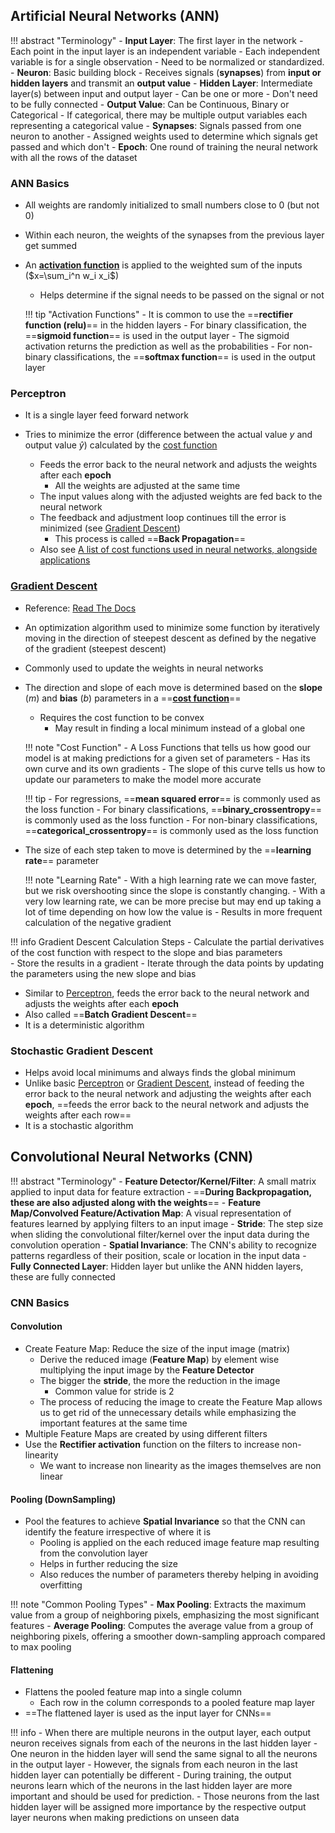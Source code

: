 ## Artificial Neural Networks (ANN)
!!! abstract "Terminology"
    - **Input Layer**: The first layer in the network
        - Each point in the input layer is an independent variable
        - Each independent variable is for a single observation
            - Need to be normalized or standardized.
    - **Neuron**:  Basic building block
        - Receives signals (**synapses**) from **input or hidden layers** and transmit an **output value**
    - **Hidden Layer**: Intermediate layer(s) between input and output layer
        - Can be one or more
        - Don't need to be fully connected
    - **Output Value**: Can be Continuous, Binary or Categorical 
        - If categorical, there may be multiple output variables each representing a categorical value
    - **Synapses**: Signals passed from one neuron to another
        - Assigned weights used to determine which signals get passed and which don't 
    - **Epoch**: One round of training the neural network with all the rows of the dataset

### ANN Basics
- All weights are randomly initialized to small numbers close to 0 (but not 0)
- Within each neuron, the weights of the synapses from the previous layer get summed
- An **[activation function](../ml-cheatsheet/#activation-functions)** is applied to the weighted sum of the inputs ($x=\sum_i^n w_i x_i$)

    - Helps determine if the signal needs to be passed on the signal or not

    !!! tip "Activation Functions"
        - It is common to use the ==**rectifier function (relu)**== in the hidden layers 
        - For binary classification, the ==**sigmoid function**== is used in the output layer
            - The sigmoid activation returns the prediction as well as the probabilities
        - For non-binary classifications, the ==**softmax function**== is used in the output layer

### Perceptron
- It is a single layer feed forward network
- Tries to minimize the error (difference between the actual value $y$ and output value $\hat y$) calculated by the [cost function](../ml-cheatsheet/#cost-function)

    - Feeds the error back to the neural network and adjusts the weights after each **epoch**
        - All the weights are adjusted at the same time
    - The input values along with the adjusted weights are fed back to the neural network
    - The feedback and adjustment loop continues till the error is minimized (see [Gradient Descent](#gradient-descent))
        - This process is called ==**Back Propagation**==
    - Also see [A list of cost functions used in neural networks, alongside applications](https://stats.stackexchange.com/questions/154879/a-list-of-cost-functions-used-in-neural-networks-alongside-applications)

### [Gradient Descent](../stats-cheatsheet/#gradient-descent)
- Reference: [Read The Docs](https://ml-cheatsheet.readthedocs.io/en/latest/gradient_descent.html)
- An optimization algorithm used to minimize some function by iteratively moving in the direction of steepest descent as defined by the negative of the gradient (steepest descent)
- Commonly used to update the weights in neural networks
- The direction and slope of each move is determined based on the **slope** ($m$) and **bias** ($b$) parameters in a ==**[cost function](../stats-cheatsheet/#cost-function)**==
    - Requires the cost function to be convex
        - May result in finding a local minimum instead of a global one

    !!! note "Cost Function"
        - A Loss Functions that tells us how good our model is at making predictions for a given set of parameters 
        - Has its own curve and its own gradients
        - The slope of this curve tells us how to update our parameters to make the model more accurate

    !!! tip
        - For regressions, ==**mean squared error**== is commonly used as the loss function
        - For binary classifications, ==**binary_crossentropy**== is commonly used as the loss function
        - For non-binary classifications, ==**categorical_crossentropy**== is commonly used as the loss function

- The size of each step taken to move is determined by the ==**learning rate**== parameter

    !!! note "Learning Rate"
        - With a high learning rate we can move faster, but we risk overshooting since the slope is constantly changing. 
        - With a very low learning rate, we can be more precise but may end up taking a lot of time depending on how low the value is
            - Results in more frequent calculation of the negative gradient 

!!! info Gradient Descent Calculation Steps
    - Calculate the partial derivatives of the cost function with respect to the slope and bias parameters  
    - Store the results in a gradient
    - Iterate through the data points by updating the parameters using the new slope and bias

- Similar to [Perceptron](#perceptron), feeds the error back to the neural network and adjusts the weights after each **epoch**
- Also called ==**Batch Gradient Descent**==
- It is a deterministic algorithm

### Stochastic Gradient Descent
- Helps avoid local minimums and always finds the global minimum
- Unlike basic [Perceptron](#perceptron) or [Gradient Descent](#gradient-descent), instead of feeding the error back to the neural network and adjusting the weights after each **epoch**, ==feeds the error back to the neural network and adjusts the weights after each row==
- It is a stochastic algorithm

## Convolutional Neural Networks (CNN)
!!! abstract "Terminology"
    - **Feature Detector/Kernel/Filter**: A small matrix applied to input data for feature extraction
        - ==**During Backpropagation, these are also adjusted along with the weights**==
    - **Feature Map/Convolved Feature/Activation Map**: A visual representation of features learned by applying filters to an input image
    - **Stride**: The step size when sliding the convolutional filter/kernel over the input data during the convolution operation
    - **Spatial Invariance**: The CNN's ability to recognize patterns regardless of their position, scale or location in the input data
    - **Fully Connected Layer**: Hidden layer but unlike the ANN hidden layers, these are fully connected

### CNN Basics
#### Convolution
- Create Feature Map: Reduce the size of the input image (matrix)
    - Derive the reduced image (**Feature Map**) by element wise multiplying the input image by the **Feature Detector**
    - The bigger the **stride**, the more the reduction in the image
        - Common value  for stride is 2
    - The process of reducing the image to create the Feature Map allows us to get rid of the unnecessary details while emphasizing the important features at the same time
- Multiple Feature Maps are created by using different filters
- Use the **Rectifier activation** function on the filters to increase non-linearity
    - We want to increase non linearity as the images themselves are non linear

#### Pooling (DownSampling)
- Pool the features to achieve **Spatial Invariance** so that the CNN can identify the feature irrespective of where it is
    - Pooling is applied on the each reduced image feature map resulting from the convolution layer
    - Helps in further reducing the size
    - Also reduces the number of parameters thereby helping in avoiding overfitting

!!! note "Common Pooling Types"
    - **Max Pooling**: Extracts the maximum value from a group of neighboring pixels, emphasizing the most significant features
    - **Average Pooling**: Computes the average value from a group of neighboring pixels, offering a smoother down-sampling approach compared to max pooling

#### Flattening
- Flattens the pooled feature map into a single column
    - Each row in the column corresponds to a pooled feature map layer
- ==The flattened layer is used as the input layer for CNNs==

!!! info 
    - When there are multiple neurons in the output layer, each output neuron receives signals from each of the neurons in the last hidden layer
        - One neuron in the hidden layer will send the same signal to all the neurons in the output layer
        - However, the signals from each neuron in the last hidden layer can potentially be different
    - During training, the output neurons learn which of the neurons in the last hidden layer are more important and should be used for prediction.
    - Those neurons from the last hidden layer will be assigned more importance by the respective output layer neurons when making predictions on unseen data